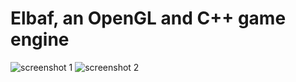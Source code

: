 # Elbaf, an OpenGL and C++ game engine

![screenshot 1](/Documentation/Screenshots/Screenshot1.png)
![screenshot 2](/Documentation/Screenshots/Screenshot2.png)